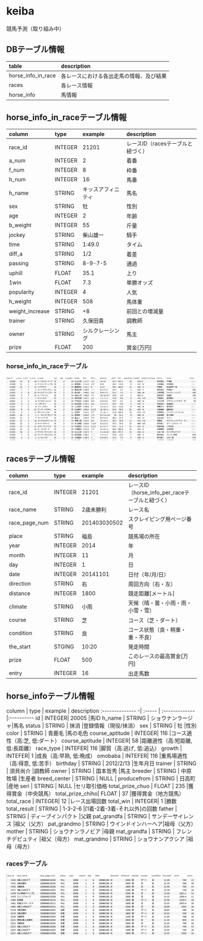 # keiba
競馬予測（取り組み中）


## DBテーブル情報
table               | description
:------------------ | :-------------
horse_info_in_race  | 各レースにおける各出走馬の情報、及び結果
races               | 各レース情報
horse_info          | 馬情報


## horse_info_in_raceテーブル情報
column         | type   | example        | description
:------------- | :----- | :------------- |:----------
race_id        | INTEGER| 21201          |レースID（racesテーブルと紐づく）
a_num          | INTEGER| 2              |着番
f_num          | INTEGER| 8              |枠番
h_num          | INTEGER| 16             |馬番
h_name         | STRING | キッスアフィニティ|馬名
sex            | STRING | 牡             |性別
age            | INTEGER| 2              |年齢
b_weight       | INTEGER| 55             |斤量
jockey         | STRING | 柴山雄一        |騎手
time           | STRING | 1:49.0         |タイム
diff_a         | STRING | 1/2            |着差
passing        | STRING | 8-9-7-5        |通過
uphill         | FLOAT  | 35.1           |上り
1win           | FLOAT  | 7.3            |単勝オッズ
popularity     | INTEGER| 4              |人気
h_weight       | INTEGER| 508            |馬体重
weight_increase| STRING | +8             |前回との増減量
trainer        | STRING | 久保田貴        |調教師
owner          | STRING | シルクレーシング  |馬主
prize          | FLOAT  | 200            |賞金[万円]

### horse_info_in_raceテーブル
![horse_infoTABLE](./image/horse_info_per_race.png)

## racesテーブル情報
column         | type   | example        | description
:------------- | :----- | :------------- |:----------
race_id        | INTEGER| 21201          |レースID（horse_info_per_raceテーブルと紐づく）
race_name      | STRING | 2歳未勝利       |レース名
race_page_num  | STRING | 201403030502   |スクレイピング用ページ番号
place          | STRING | 福島            |競馬場の所在
year           | INTEGER| 2014           |年
month          | INTEGER| 11             |月
day            | INTEGER| 1              |日
date           | INTEGER| 20141101       |日付（年/月/日）
direction      | STRING | 右             |周回方向（右・左）
distance       | INTEGER| 1800           |競走距離[メートル]
climate        | STRING | 小雨            |天候（晴・曇・小雨・雨・小雪・雪）
course         | STRING | 芝              |コース（芝・ダート）
condition      | STRING | 良              |コース状態（良・稍重・重・不良）
the_start      | STGING | 10:20          |発走時間
prize          | FLOAT  | 500            |このレースの最高賞金[万円]
entry          | INTEGER| 16             |出走馬数

## horse_infoテーブル情報
column           | type   | example        | description
:-------------- -| :----- | :------------- |:----------
id               | INTEGER| 20005          |馬ID
h_name           | STRING | ショウナンラージャ|馬名
status           | STRING | 抹消            |登録情報（現役/抹消）
sex              | STRING | 牡              |性別
color            | STRING | 青鹿毛          |馬の毛色
course_aptitude  | INTEGER| 116            |コース適性（高:芝, 低:ダート）
course_aptitude  | INTEGER| 58             |距離適性（高:短距離, 低:長距離）
race_type        | INTEFER| 116            |脚質（高:逃げ, 低:追込）
growth           | INTEFER| 1              |成長（高:早熟, 低:晩成）
omobaba          | INTEFER| 116            |重馬場適性（高:得意, 低:苦手）
birthday         | STRING | 2012/2/13      |生年月日
trainer          | STRING | 須貝尚介         |調教師
owner            | STRING | 国本哲秀         |馬主
breeder          | STRING | 中原牧場         |生産者
breed_center     | STRING | NULL            |
producefrom      | STRING | 日高町           |産地
seri             | STRING | NULL            |セリ取引価格
total_prize_chuo | FLOAT  | 235             |獲得賞金（中央競馬）
total_prize_chiho| FLOAT  | 37              |獲得賞金（地方競馬）
total_race       | INTEGER| 12              |レース出場回数
total_win        | INTEGER| 1               |勝数
total_result     | STRING | 1-3-2-6         |[1着-2着-3着-それ以外]の回数
father           | STRING | ディープインパクト  |父親
pat_grandfa      | STRING | サンデーサイレンス  |祖父（父方）
pat_grandmo      | STRING | ウインドインハーヘア|祖母（父方）
mother           | STRING | ショウナンラノビア  |母親
mat_grandfa      | STRING | フレンチデピュティ  |祖父（母方）
mat_grandmo      | STRING | ショウナンアクシア  |祖母（母方）



### racesテーブル
![race_infoTABLE](./image/race_info.png)
